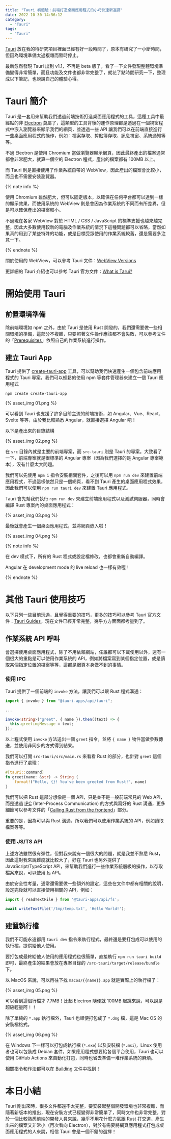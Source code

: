 ```yaml
---
title: "Tauri 初體驗：前端打造桌面應用程式的小巧快速新選擇"
date: 2022-10-30 14:56:12
category:
  - "Tauri"
tags:
  - "Tauri"
---
```


[Tauri](https://tauri.app/) 放在我的待研究項目裡面已經有好一段時間了，原本有研究了一小斷時間，但因為環境準備太過複雜而暫時停止。

最新忽然發現 Tauri 出到 v1.1，不再是 beta 版了，看了一下文件發現整體環境準備變得非常簡單，而且功能及文件也都非常完整了，就花了點時間研究一下，整理成以下筆記，也說說自己的體驗心得。

<!-- more -->

# Tauri 簡介

Tauri 是一套用來幫助我們透過前端技術打造桌面應用程式的工具，這種工具中最經點的非 [Electron](https://www.electronjs.org/) 莫屬了，這類型的工具背後的運作原理都是透過在一個視窗程式中嵌入瀏覽器來顯示我們的網頁，並透過一些 API 讓我們可以在前端直接進行一些桌面應用程式的操作，例如：檔案存取、剪貼簿存取、訊息視窗、系統通知等等。

不過 Electron 是使用 Chromium 當做瀏覽器顯示網頁，因此最終產出的檔案通常都會非常肥大，就算一個空的 Electron 程式，產出的檔案都有 100MB 以上。

而 Tauri 則是直接使用了作業系統自帶的 WebView，因此產出的檔案會比較小，而且也不需要安裝瀏覽器。

{% note info %}

使用 Chromium 雖然肥大，但可以固定版本，以確保在任何平台都可以達到一樣的顯示效果，而使用系統的 WebView 則是會因為作業系統的不同而有所差異，但是可以確保產出的檔案較小。

不過現在各家 WebView 對於 HTML / CSS / JavaScript 的標準支援也越來越完整，因此大多數使用較新的電腦及作業系統的情況下這種問題都可以省略，當然如果真的用到了某些特殊的功能，或是目標受眾使用的作業系統較舊，還是需要多注意一下。

{% endnote %}

關於使用的 WebView，可以參考 Tauri 文件：[WebView Versions](https://tauri.app/v1/references/webview-versions/)

更詳細的 Tauri 介紹也可以參考 Tauri 官方文件：[What is Tarui?](https://tauri.app/about/intro)

# 開始使用 Tauri

## 前置環境準備

除前端環境如 npm 之外，由於 Tauri 是使用 Rust 開發的，我們還需要做一些相關環境的準備，這部分不複雜，只要照著文件操作應該都不會失敗，可以參考文件的「[Prerequisites](https://tauri.app/v1/guides/getting-started/prerequisites)」依照自己的作業系統進行操作。

## 建立 Tauri App

Tauri 提供了 [create-tauri-app](https://github.com/tauri-apps/create-tauri-app) 工具，可以幫助我們快速產生一個包含前端應用程式的 Tauri 專案，我們可以輕鬆的使用 npm 等套件管理器來建立一個 Tauri 應用程式

```
npm create create-tauri-app
```

{% asset_img 01.png %}

可以看到 Tauri 也支援了許多目前主流的前端技術，如 Angular、Vue、React、Svelte 等等，由於我比較熟悉 Angular，就直接選擇 Angular 吧！

以下是產出來的目錄結構
  
{% asset_img 02.png %}

在 `src` 目錄內就是主要的前端專案，而 `src-tauri` 則是 Tauri 的專案。大致看了一下，前端專案就是很標準的 Angular 專案（因為我們選擇的是 Angular 專案範本），沒有什麼太大問題。

我們可以先使用 `npm i` 指令安裝相關套件，之後可以用 `npm run dev` 來建置前端應用程式，不過這樣依然只是一個網頁，看不到 Tauri 產生的桌面應用程式效果，因此我們可以使用 `npm run tauri dev` 來建置 Tauri 應用程式。

Tauri 會先幫我們執行 `npm run dev` 來建立前端應用程式以及測試伺服器，同時會編譯 Rust 專案內的桌面應用程式：

{% asset_img 03.png %}

最後就會產生一個桌面應用程式，並將網頁嵌入啦！

{% asset_img 04.png %}

{% note info %}

在 dev 模式下，所有的 Rust 程式或設定檔修改，也都會重新自動編譯。

Angular 在 development mode 的 live reload 也一樣有效喔！

{% endnote %}

# 其他 Tauri 使用技巧

以下只列一些目前玩過，且覺得重要的技巧，更多的技巧可以參考 Tauri 官方文件：[Tauri Guides](https://tauri.app/guides)。現在文件已經非常完整，幾乎方方面面都考量到了。

## 作業系統 API 呼叫

會選擇使用桌面應用程式，除了不用依賴網站，任誰都可以下載使用以外，還有一個很大的重點是可以使用作業系統的 API，例如將檔案寫到某個指定位置，或是讀取某個指定位置的檔案等等，這都是網頁本身做不到的事情。

### 使用 IPC

Tauri 提供了一個前端的 `invoke` 方法，讓我們可以跟 Rust 程式溝通：

```typescript
import { invoke } from "@tauri-apps/api/tauri";

...

invoke<string>("greet", { name }).then((text) => {
  this.greetingMessage = text;
});
```

以上程式使用 `invoke` 方法送出一個 `greet` 指令，並將 `{ name }` 物件當做參數傳送，並使用非同步的方式得到結果。

我們可以打開 `src-tauri/src/main.rs` 來看看 Rust 的部分，也針對 `greet` 這個指令進行了處理：

```rust
#[tauri::command]
fn greet(name: &str) -> String {
    format!("Hello, {}! You've been greeted from Rust!", name)
}
```

我們可以把 Rust 這部分想像是一個 API，只是並不是一般前端常見的 Web API，而是透過 [IPC](https://tauri.app/v1/references/architecture/inter-process-communication/) (Inter-Process Communication) 的方式與寫好的 Rust 溝通，更多細節可以參考文件的「[Calling Rust from the frontend](https://tauri.app/v1/guides/features/command/)」部分。

重要的是，因為可以與 Rust 溝通，所以我們可以使用作業系統的 API，例如讀取檔案等等。

### 使用 JS/TS API

上述方法雖然很有彈性，但對我來說有一個很大的問題，就是我並不熟悉 Rust，因此這對我來說難度就比較大了，好在 Tauri 也另外提供了 JavaScript/TypeScript API，來幫助我們進行一些作業系統層級的操作，以存取檔案來說，可以使用 [fs](https://tauri.app/v1/api/js/fs) API。

由於安全性考量，通常還需要做一些額外的設定，這些在文件中都有相關的說明，設定完後就可以直接使用相關的 API，例如：

```typescript
import { readTextFile } from '@tauri-apps/api/fs';

await writeTextFile('/tmp/temp.txt', 'Hello World!');
```

## 建置執行檔

我們不可能永遠都用 `tauri dev` 指令來執行程式，最終還是要打包成可以使用的執行檔，提供給他人使用。

要打包成最終給他人使用的應用程式也很簡單，直接執行 `npm run tauri build` 即可，最終產生的結果會放在專案目錄的 `/src-tauri/target/release/bundle` 下。

以 MacOS 來說，可以再往下找 `macos/{{name}}.app` 就是實際上的執行檔了：

{% asset_img 05.png %}

可以看到這個行檔才 7.7MB！比起 Electron 隨便就 100MB 起跳來說，可以說是超級輕量阿！！

除了單純的 `*.app` 執行檔外，Tauri 也順便打包成了 `*.dmg` 檔，這是 Mac OS 的安裝檔格式。

{% asset_img 06.png %}

在 Windows 下一樣可以打包成執行檔 (`*.exe`) 以及安裝檔 (`*.msi`)，Linux 使用者也可以包裝成 Debian 套件，如果應用程式想要給各個平台使用，Tauri 也可以使用 GitHub Actions 來自動化打包，同時也省去準備一堆作業系統的麻煩。

相關指令和作法都可以在 [Building](https://tauri.app/v1/guides/building/) 文件中找到！

# 本日小結

Tauri 剛出來時，很多文件都還不太完整，要安裝起整個開發環境也非常複雜，而隨著新版本的推出，現在安裝方式已經變得非常簡單了，同時文件也非常完整，對於一個比較熟悉前端的開發人員來說，幾乎不用花什麼力氣跟 Rust 打交道，產生出來的檔案又非常小（再次看向 Electron），對於有需要將網頁應用程式打包成桌面應用程式的人來說，相信 Tauri 會是一個不錯的選擇！
